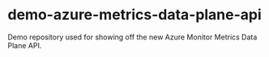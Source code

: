# demo-azure-metrics-data-plane-api
Demo repository used for showing off the new Azure Monitor Metrics Data Plane API.
